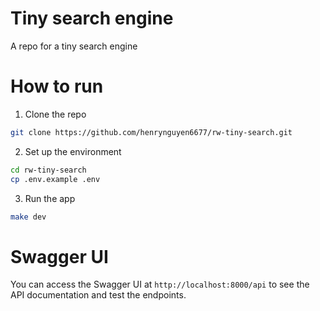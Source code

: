 # Tiny search engine
A repo for a tiny search engine
# How to run
1. Clone the repo
```bash
git clone https://github.com/henrynguyen6677/rw-tiny-search.git
```
2. Set up the environment
```bash
cd rw-tiny-search
cp .env.example .env
```
3. Run the app
```bash
make dev
```

# Swagger UI
You can access the Swagger UI at `http://localhost:8000/api` to see the API documentation and test the endpoints.

